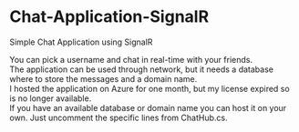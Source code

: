 # Chat-Application-SignalR

Simple Chat Application using SignalR

You can pick a username and chat in real-time with your friends.  
The application can be used through network, but it needs a database where to store the messages and a domain name.  
I hosted the application on Azure for one month, but my license expired so is no longer available.  
If you have an available database or domain name you can host it on your own. Just uncomment the specific lines from ChatHub.cs.
